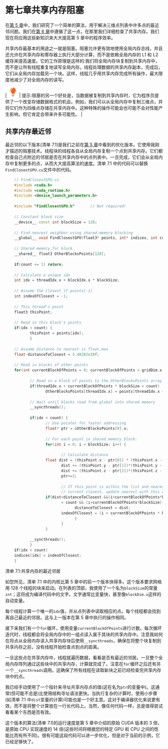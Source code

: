 # 第七章共享内存阻塞

在[第 5 章](05.html#Listing5_1)中，我们研究了一个简单的算法，用于解决三维点列表中许多点的最近邻问题。我们在[第 6 章](06.html#_Chapter_6_)中遵循了这一点，在那里我们详细检查了共享内存。我们现在将应用这些新知识来大大提高第 5 章中的程序效率。

共享内存最基本的用途之一就是阻塞。阻塞允许更有效地使用全局内存总线，并且还允许在共享内存和寄存器上执行大部分计算，而不是依赖全局内存的 L1 和 L2 缓存来提高速度。它的工作原理是这样的:我们将全局内存块复制到共享内存中，而不是让所有线程重复地读写全局内存。线程处理数据的共享内存副本，完成后，它们从全局内存加载另一个块。这样，线程几乎用共享内存完成所有操作，最大限度地减少了对全局内存的读写。

| ![](img/tip.png) | 提示:阻塞的另一个好处是，当数据被复制到共享内存时，它为程序员提供了一个改变存储数据格式的机会。例如，我们可以从全局内存中复制三维点，并将它们作为四维点存储在共享内存中。这种特殊的操作可能会也可能不会对性能产生影响，但它肯定会带来许多可能性。 |

## 共享内存最近邻

最近邻的以下版本(清单 7.1)是我们之前在[第 5 章](05.html#Listing5_1)中看到的优化版本。它使用我刚才描述的阻塞技术。线程块的线程各自从全局内存复制一个点到共享内存。它们都检查自己点附近的邻居是否在共享内存中的点列表中。一旦完成，它们会从全局内存中复制更多的点，从而大大提高算法的速度。清单 7.1 中的代码可以替换`FindClosestGPU.cu`文件中的代码。

```cpp
    // FindClosestGPU.cu
    #include <cuda.h>
    #include <cuda_runtime.h>
    #include <device_launch_parameters.h>

    #include "FindClosestGPU.h"       // Not required!

    // Constant block size
    __device__ const int blockSize = 128;

    // Find nearest neighbor using shared memory blocking
    __global__ void FindClosestGPU(float3* points, int* indices, int count) {

    // Shared memory for block
    __shared__ float3 OtherBlocksPoints[128];

    if(count <= 1) return;

    // Calculate a unique idx
    int idx = threadIdx.x + blockIdx.x * blockSize;

    // Assume the closest if points[-1]
    int indexOfClosest = -1;

    // This thread's point
    float3 thisPoint;

    // Read in this block's points
    if(idx < count) {
           thisPoint = points[idx];
           }

    // Assume distance to nearest is float.max
    float distanceToClosest = 3.40282e38f;

    // Read in blocks of other points
    for(int currentBlockOfPoints = 0; currentBlockOfPoints < gridDim.x; currentBlockOfPoints++) {

           // Read in a block of points to the OtherBlocksPoints array
           if(threadIdx.x + currentBlockOfPoints * blockSize < count)
                  OtherBlocksPoints[threadIdx.x] = points[threadIdx.x + (currentBlockOfPoints * blockSize)];

           // Wait until blocks read from global into shared memory
           __syncthreads();

           if(idx < count) {
                  // Use pointer for faster addressing
                  float* ptr = &OtherBlocksPoints[0].x;

                  // For each point in shared memory block:
                  for(int i = 0; i < blockSize; i++) {

                         // Calculate distance
                  float dist = (thisPoint.x - ptr[0]) * (thisPoint.x - ptr[0]);
                         dist += (thisPoint.y - ptr[1])*(thisPoint.y - ptr[1]);
                         dist += (thisPoint.z - ptr[2])*(thisPoint.z - ptr[2]);
                         ptr+=3;

                         // If this point is within the list and nearer than the
                         // current closest, update nearest with this one:
                  if(dist<distanceToClosest &&(i+currentBlockOfPoints*blockSize)
                         < count && (i+currentBlockOfPoints*blockSize) != idx) {
                               distanceToClosest = dist;
                         indexOfClosest = (i + currentBlockOfPoints * blockSize);
                               }
                         }
                  }

           __syncthreads();
           }
    if(idx < count)
    indices[idx] = indexOfClosest;
    }

```

清单 7.1:共享内存的最近邻居

如您所见，清单 7.1 中的内核比第 5 章中的前一个版本快得多。这个版本要求网格用 128 个线程的块来启动。在列表的顶部，我使用了一个名为`blockSize`的常量`int`；这将成为编译代码中的文字。文字通常比变量快，甚至像`blockDim.x`这样的自动变量。

每个线程计算一个唯一的`idx`值，并从点列表中读取相应的点。每个线程都会找到离自己最近的邻居。这与上一版本在第 5 章中执行的操作相同。

接下来我们有一个`for`循环，使用变量`currentBlockOfPoints`进行计数。每次循环迭代时，线程都会将全局内存中的一组点读入属于其块的共享内存中。注意我如何在将点从全局内存读入共享内存块后使用`__syncthreads`，确保在将整个块复制到共享内存之前，没有线程开始检查点到点的距离。

一旦这些点在共享内存中，线程就遍历数据，看看是否有最近的邻居。一旦整个全局内存阵列通过这些块中的共享内存，计算就完成了。注意在`for`循环之后还有另一个`__syncthreads`调用。这确保了所有线程在读取新块之前已经检查完共享内存块中的点。

我已经手动使用了一个指针来寻址共享内存点的值(这在名为`ptr`的变量中)。这通常(但可能不总是)比使用结构寻址语法更快。当执行复杂的计算时，使用小步骤(如清单 7.1 中`dist`变量的计算)可能也是一个好主意。这对于编译器优化来说更有效，而不是将整个计算放在一行长代码上。当然，像任何代码一样，总是值得尝试看看某个东西是否有效。

这个版本的算法(清单 7.1)的运行速度是第 5 章中介绍的原始 CUDA 版本的 3 倍，是原始 CPU 实现速度的 14 倍(这些时间将根据您的特定 GPU 和 CPU 之间的性能比而有所不同)。很有可能这段代码可以进一步优化，但是对于当前的示例，它已经足够快了。